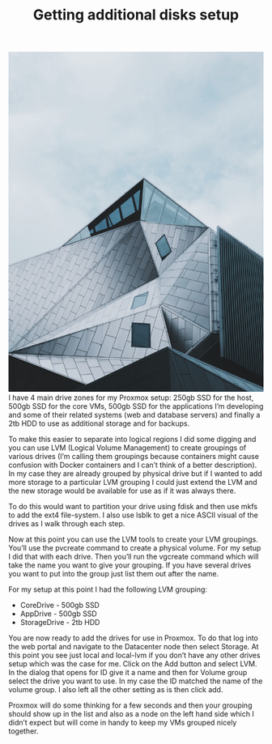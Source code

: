 ﻿---
title: Getting additional disks setup
subTitle: With names in Proxmox
category: "DevOps"
cover: jayden-chong-1157599-unsplash.jpg
---
![Unsplash](jayden-chong-1157599-unsplash.jpg)
I have 4 main drive zones for my Proxmox setup: 250gb SSD for the host, 500gb SSD for the core VMs, 500gb SSD for the applications I’m developing and some of their related systems (web and database servers) and finally a 2tb HDD to use as additional storage and for backups.

To make this easier to separate into logical regions I did some digging and you can use LVM (Logical Volume Management) to create groupings of various drives (I’m calling them groupings because containers might cause confusion with Docker containers and I can’t think of a better description). In my case they are already grouped by physical drive but if I wanted to add more storage to a particular LVM grouping I could just extend the LVM and the new storage would be available for use as if it was always there.

To do this would want to partition your drive using fdisk and then use mkfs to add the ext4 file-system. I also use lsblk to get a nice ASCII visual of the drives as I walk through each step.

Now at this point you can use the LVM tools to create your LVM groupings. You’ll use the pvcreate command to create a physical volume. For my setup I did that with each drive. Then you’ll run the vgcreate command which will take the name you want to give your grouping. If you have several drives you want to put into the group just list them out after the name.

For my setup at this point I had the following LVM grouping:

- CoreDrive - 500gb SSD
- AppDrive - 500gb SSD
- StorageDrive - 2tb HDD

You are now ready to add the drives for use in Proxmox. To do that log into the web portal and navigate to the Datacenter node then select Storage. At this point you see just local and local-lvm if you don’t have any other drives setup which was the case for me. Click on the Add button and select LVM. In the dialog that opens for ID give it a name and then for Volume group select the drive you want to use. In my case the ID matched the name of the volume group. I also left all the other setting as is then click add.

Proxmox will do some thinking for a few seconds and then your grouping should show up in the list and also as a node on the left hand side which I didn’t expect but will come in handy to keep my VMs grouped nicely together.
